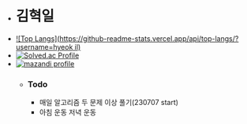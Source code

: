 - # 김혁일
- [![Top Langs](https://github-readme-stats.vercel.app/api/top-langs/?username=hyeok il)](https://github.com/anuraghazra/github-readme-stats)
- [![Solved.ac Profile](https://mazassumnida.wtf/api/v2/generate_badge?boj=rlagurdlf)](https://solved.ac/rlagurdlf)
- [![mazandi profile](http://mazandi.herokuapp.com/api?handle=rlagurdlf&theme=dark)](https://solved.ac/rlagurdlf)
  - ### Todo
    - 매일 알고리즘 두 문제 이상 풀기(230707 start)
    - 아침 운동 저녁 운동
